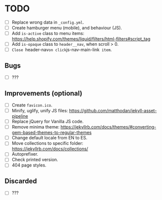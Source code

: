 # TODO

- [ ] Replace wrong data in `_config.yml`.
- [ ] Create hamburger menu (mobile), and behaviour (JS).
- [ ] Add `is-active` class to menu items: https://help.shopify.com/themes/liquid/filters/html-filters#script_tag
- [ ] Add `is-opaque` class to `header__nav`, when scroll > 0.
- [ ] `Close `header-nav` on click `js-nav-main-link` item`.

## Bugs

- [ ] ???

## Improvements (optional)

- [ ] Create `favicon.ico`.
- [ ] Minify, uglify, unify JS files: https://github.com/matthodan/jekyll-asset-pipeline
- [ ] Replace jQuery for Vanilla JS code.
- [ ] Remove minima theme: https://jekyllrb.com/docs/themes/#converting-gem-based-themes-to-regular-themes
- [ ] Change default locale from EN to ES.
- [ ] Move collections to specific folder: https://jekyllrb.com/docs/collections/
- [ ] Autoprefixer.
- [ ] Check printed version.
- [ ] 404 page styles.

## Discarded

- [ ] ???
